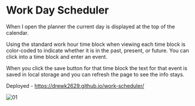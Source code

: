 # Work Day Scheduler

When I open the planner the current day is displayed at the top of the calendar.

Using the standard work hour time block when viewing each time block is color-coded to indicate whether it is in the past, present, or future. You can click into a time block and enter an event.

When you click the save button for that time block the text for that event is saved in local storage and you can refresh the page to see the info stays.


Deployed - https://drewk2629.github.io/work-scheduler/

![01](https://user-images.githubusercontent.com/94206317/152701684-3642136b-ebbb-47df-9598-f7f3b1858059.png)
